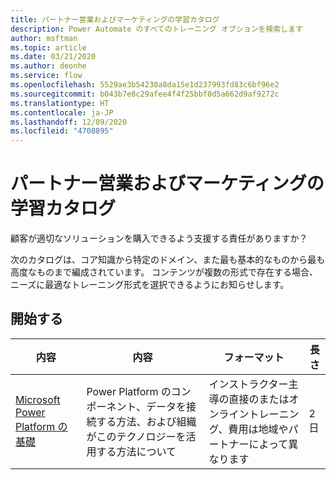 ```yaml
---
title: パートナー営業およびマーケティングの学習カタログ
description: Power Automate のすべてのトレーニング オプションを検索します
author: msftman
ms.topic: article
ms.date: 03/21/2020
ms.author: deonhe
ms.service: flow
ms.openlocfilehash: 5529ae3b54230a8da15e1d237993fd83c6bf96e2
ms.sourcegitcommit: b043b7e8c29afee4f4f25bbf0d5a662d9af9272c
ms.translationtype: HT
ms.contentlocale: ja-JP
ms.lasthandoff: 12/09/2020
ms.locfileid: "4708895"
---
```

# <a name="partner-sales-and-marketing-learning-catalog"></a>パートナー営業およびマーケティングの学習カタログ

顧客が適切なソリューションを購入できるよう支援する責任がありますか？

次のカタログは、コア知識から特定のドメイン、また最も基本的なものから最も高度なものまで編成されています。 コンテンツが複数の形式で存在する場合、ニーズに最適なトレーニング形式を選択できるようにお知らせします。 

## <a name="get-started"></a>開始する<a name="get-started"></a>
| 内容   | 内容 | フォーマット   | 長さ |
|------------------------------------------------------------------------------------------------------------|------------------------------------------------------------------------------------------------------------------------|--------------------------------------------------------------------------------|--------|
| [Microsoft Power Platform の基礎](https://docs.microsoft.com/learn/certifications/courses/pl-900t00) | Power Platform のコンポーネント、データを接続する方法、および組織がこのテクノロジーを活用する方法について | インストラクター主導の直接のまたはオンライントレーニング、費用は地域やパートナーによって異なります | 2 日 |

